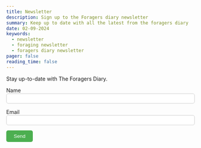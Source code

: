 ```yaml
---
title: Newsletter
description: Sign up to the Foragers diary newsletter
summary: Keep up to date with all the latest from the foragers diary
date: 02-09-2024
keywords:
  - newsletter
  - foraging newsletter
  - foragers diary newsletter
pager: false
reading_time: false
---
```


Stay up-to-date with The Foragers Diary. 

<form name="newsletter" netlify style="text-align: left;">
  <p>
    <label>Name<br><input type="text" name="name" style="width: 100%; padding: 5px; border: 1px solid #ccc; border-radius: 5px;" /></label>
  </p>
  <p>
    <label>Email<br><input type="email" name="email" style="width: 100%; padding: 5px; border: 1px solid #ccc; border-radius: 5px;" /></label>
  </p>
  <p>
    <button type="submit" style="background-color: #4CAF50; color: white; padding: 8px 20px; border: none; border-radius: 5px;">Send</button>
  </p>
</form>
